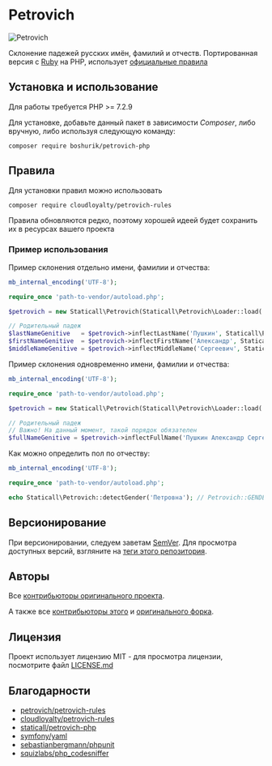# Petrovich

![Petrovich](https://raw.github.com/rocsci/petrovich/master/petrovich.png)

Склонение падежей русских имён, фамилий и отчеств. Портированная версия с [Ruby](https://github.com/petrovich/petrovich-ruby) на PHP, использует [официальные правила](https://github.com/petrovich/petrovich-rules)

## Установка и использование

Для работы требуется PHP >= 7.2.9

Для установке, добавьте данный пакет в зависимости *Composer*, либо вручную, либо используя следующую команду:

``
composer require boshurik/petrovich-php
``

## Правила

Для установки правил можно использовать

``
composer require cloudloyalty/petrovich-rules
``

Правила обновляются редко, поэтому хорошей идеей будет сохранить их в ресурсах вашего проекта

### Пример использования

Пример склонения отдельно имени, фамилии и отчества:

```php
mb_internal_encoding('UTF-8');

require_once 'path-to-vendor/autoload.php';

$petrovich = new Staticall\Petrovich(Staticall\Petrovich\Loader::load('path-to-petrovich-rules/rules.json'));

// Родительный падеж
$lastNameGenitive   = $petrovich->inflectLastName('Пушкин', Staticall\Petrovich\Ruleset::CASE_GENITIVE, Staticall\Petrovich\Ruleset::GENDER_MALE); // Пушкина
$firstNameGenitive  = $petrovich->inflectFirstName('Александр', Staticall\Petrovich\Ruleset::CASE_GENITIVE, Petrovich\Ruleset::GENDER_MALE); // Александра
$middleNameGenitive = $petrovich->inflectMiddleName('Сергеевич', Staticall\Petrovich\Ruleset::CASE_GENITIVE, Staticall\Petrovich\Ruleset::GENDER_MALE); // Сергеевича
```

Пример склонения одновременно имени, фамилии и отчества:

```php
mb_internal_encoding('UTF-8');

require_once 'path-to-vendor/autoload.php';

$petrovich = new Staticall\Petrovich(Staticall\Petrovich\Loader::load('path-to-petrovich-rules/rules.json'));

// Родительный падеж
// Важно! На данный момент, такой порядок обязателен
$fullNameGenitive = $petrovich->inflectFullName('Пушкин Александр Сергеевич', Staticall\Petrovich\Ruleset::CASE_GENITIVE, Staticall\Petrovich\Ruleset::GENDER_MALE); // Пушкина Александра Сергеевича
```

Как можно определить пол по отчеству:

```php
mb_internal_encoding('UTF-8');

require_once 'path-to-vendor/autoload.php';

echo Staticall\Petrovich::detectGender('Петровна'); // Petrovich::GENDER_FEMALE
```

## Версионирование

При версионировании, следуем заветам [SemVer](http://semver.org/). Для просмотра доступных версий, взгляните на [теги этого репозитория](https://github.com/boshurik/petrovich-php/tags).

## Авторы

Все [контрибьюторы оригинального проекта](https://github.com/petrovich/petrovich-php/contributors).

А также все [контрибьюторы этого](https://github.com/BoShurik/petrovich-php/contributors) и [оригинального форка](https://github.com/staticall/petrovich-php/contributors).

## Лицензия

Проект использует лицензию MIT - для просмотра лицензии, посмотрите файл [LICENSE.md](LICENSE.md)

## Благодарности

- [petrovich/petrovich-rules](https://github.com/petrovich/petrovich-rules)
- [cloudloyalty/petrovich-rules](https://github.com/cloudloyalty/petrovich-rules)
- [staticall/petrovich-php](https://github.com/staticall/petrovich-php)
- [symfony/yaml](https://github.com/symfony/yaml)
- [sebastianbergmann/phpunit](https://github.com/sebastianbergmann/phpunit)
- [squizlabs/php_codesniffer](https://github.com/squizlabs/php_codesniffer)
